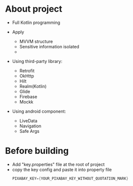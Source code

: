 #  About project
- Full Kotlin programming

- Apply
  - MVVM structure
  - Sensitive information isolated
  - 

- Using third-party library:
  - Retrofit
  - OkHttp
  - Hilt
  - Realm(Kotlin)
  - Glide
  - Firebase
  - Mockk
  
- Using android component:
  - LiveData
  - Navigation
  - Safe Args


# Before building
- Add "key.properties" file at the root of project
- copy the key config and paste it into property file
  ```kotlin
  PIXABAY_KEY={YOUR_PIXABAY_KEY_WITHOUT_QUOTATION_MARK}
  ```
